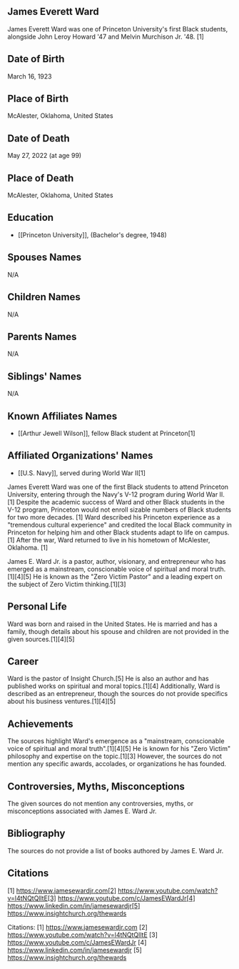 ## James Everett Ward

James Everett Ward was one of Princeton University's first Black students, alongside John Leroy Howard '47 and Melvin Murchison Jr. '48. [1]

## Date of Birth
March 16, 1923

## Place of Birth
McAlester, Oklahoma, United States

## Date of Death
May 27, 2022 (at age 99)

## Place of Death
McAlester, Oklahoma, United States

## Education
- [[Princeton University]], (Bachelor's degree, 1948)

## Spouses Names
N/A

## Children Names
N/A

## Parents Names
N/A

## Siblings' Names
N/A

## Known Affiliates Names
- [[Arthur Jewell Wilson]], fellow Black student at Princeton[1]

## Affiliated Organizations' Names
- [[U.S. Navy]], served during World War II[1]

James Everett Ward was one of the first Black students to attend Princeton University, entering through the Navy's V-12 program during World War II. [1] Despite the academic success of Ward and other Black students in the V-12 program, Princeton would not enroll sizable numbers of Black students for two more decades. [1] Ward described his Princeton experience as a "tremendous cultural experience" and credited the local Black community in Princeton for helping him and other Black students adapt to life on campus. [1] After the war, Ward returned to live in his hometown of McAlester, Oklahoma. [1]

James E. Ward Jr. is a pastor, author, visionary, and entrepreneur who has emerged as a mainstream, conscionable voice of spiritual and moral truth.[1][4][5] He is known as the "Zero Victim Pastor" and a leading expert on the subject of Zero Victim thinking.[1][3]

## Personal Life
Ward was born and raised in the United States. He is married and has a family, though details about his spouse and children are not provided in the given sources.[1][4][5]

## Career
Ward is the pastor of Insight Church.[5] He is also an author and has published works on spiritual and moral topics.[1][4] Additionally, Ward is described as an entrepreneur, though the sources do not provide specifics about his business ventures.[1][4][5]

## Achievements
The sources highlight Ward's emergence as a "mainstream, conscionable voice of spiritual and moral truth".[1][4][5] He is known for his "Zero Victim" philosophy and expertise on the topic.[1][3] However, the sources do not mention any specific awards, accolades, or organizations he has founded.

## Controversies, Myths, Misconceptions
The given sources do not mention any controversies, myths, or misconceptions associated with James E. Ward Jr.

## Bibliography
The sources do not provide a list of books authored by James E. Ward Jr.

## Citations
[1] https://www.jamesewardjr.com[2] https://www.youtube.com/watch?v=l4tNQtQlltE[3] https://www.youtube.com/c/JamesEWardJr[4] https://www.linkedin.com/in/jamesewardjr[5] https://www.insightchurch.org/thewards

Citations:
[1] https://www.jamesewardjr.com
[2] https://www.youtube.com/watch?v=l4tNQtQlltE
[3] https://www.youtube.com/c/JamesEWardJr
[4] https://www.linkedin.com/in/jamesewardjr
[5] https://www.insightchurch.org/thewards